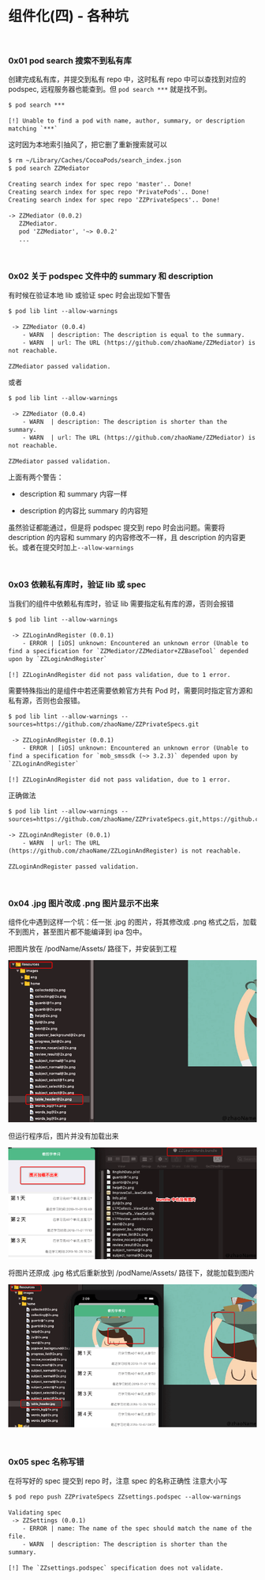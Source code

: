 
# 组件化(四) - 各种坑

<br>


### 0x01 pod search 搜索不到私有库

创建完成私有库，并提交到私有 repo 中，这时私有 repo 中可以查找到对应的 podspec, 远程服务器也能查到。但 `pod search ***` 就是找不到。

```
$ pod search ***

[!] Unable to find a pod with name, author, summary, or description matching `***`
```

这时因为本地索引抽风了，把它删了重新搜索就可以

```
$ rm ~/Library/Caches/CocoaPods/search_index.json
$ pod search ZZMediator

Creating search index for spec repo 'master'.. Done!
Creating search index for spec repo 'PrivatePods'.. Done!
Creating search index for spec repo 'ZZPrivateSpecs'.. Done!

-> ZZMediator (0.0.2)
   ZZMediator.
   pod 'ZZMediator', '~> 0.0.2'
   ...
```

<br>

### 0x02 关于 podspec 文件中的 summary 和 description

有时候在验证本地 lib 或验证 spec 时会出现如下警告

```
$ pod lib lint --allow-warnings

 -> ZZMediator (0.0.4)
    - WARN  | description: The description is equal to the summary.
    - WARN  | url: The URL (https://github.com/zhaoName/ZZMediator) is not reachable.

ZZMediator passed validation.
```

或者

```
$ pod lib lint --allow-warnings

 -> ZZMediator (0.0.4)
    - WARN  | description: The description is shorter than the summary.
    - WARN  | url: The URL (https://github.com/zhaoName/ZZMediator) is not reachable.
    
ZZMediator passed validation.
```

上面有两个警告：

- description 和 summary 内容一样

- description 的内容比 summary 的内容短

虽然验证都能通过，但是将 podspec 提交到 repo 时会出问题。需要将 description 的内容和 summary 的内容修改不一样，且 description 的内容更长。或者在提交时加上`--allow-warnings`

<br>


### 0x03 依赖私有库时，验证 lib 或 spec 


当我们的组件中依赖私有库时，验证 lib 需要指定私有库的源，否则会报错

```
$ pod lib lint --allow-warnings

 -> ZZLoginAndRegister (0.0.1)
    - ERROR | [iOS] unknown: Encountered an unknown error (Unable to find a specification for `ZZMediator/ZZMediator+ZZBaseTool` depended upon by `ZZLoginAndRegister`

[!] ZZLoginAndRegister did not pass validation, due to 1 error.
```

需要特殊指出的是组件中若还需要依赖官方共有 Pod 时，需要同时指定官方源和私有源，否则也会报错。

```
$ pod lib lint --allow-warnings --sources=https://github.com/zhaoName/ZZPrivateSpecs.git

 -> ZZLoginAndRegister (0.0.1)
    - ERROR | [iOS] unknown: Encountered an unknown error (Unable to find a specification for `mob_smssdk (~> 3.2.3)` depended upon by `ZZLoginAndRegister`

[!] ZZLoginAndRegister did not pass validation, due to 1 error.
```

正确做法

```
$ pod lib lint --allow-warnings --sources=https://github.com/zhaoName/ZZPrivateSpecs.git,https://github.com/CocoaPods/Specs.git 

-> ZZLoginAndRegister (0.0.1)
    - WARN  | url: The URL (https://github.com/zhaoName/ZZLoginAndRegister) is not reachable.

ZZLoginAndRegister passed validation.
```


<br>


### 0x04 .jpg 图片改成 .png 图片显示不出来


组件化中遇到这样一个坑：任一张 .jpg 的图片，将其修改成 .png 格式之后，加载不到图片，甚至图片都不能编译到 ipa 包中。

把图片放在 /podName/Assets/ 路径下，并安装到工程

![](../Images/iOS/Componentization/ModulError_images01.png)

但运行程序后，图片并没有加载出来

![](../Images/iOS/Componentization/ModulError_images02.png)


将图片还原成 .jpg 格式后重新放到 /podName/Assets/ 路径下，就能加载到图片

![](../Images/iOS/Componentization/ModulError_images03.png)

<br>

### 0x05 spec 名称写错

在将写好的 spec 提交到 repo 时，注意 spec 的名称正确性 注意大小写

```
$ pod repo push ZZPrivateSpecs ZZsettings.podspec --allow-warnings                                            

Validating spec
 -> ZZSettings (0.0.1)
    - ERROR | name: The name of the spec should match the name of the file.
    - WARN  | description: The description is shorter than the summary.

[!] The `ZZsettings.podspec` specification does not validate.
```

<br>
